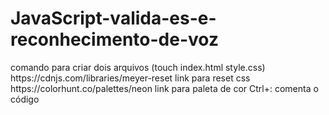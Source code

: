 # JavaScript-valida-es-e-reconhecimento-de-voz

<p>comando para criar dois arquivos (touch index.html style.css)
https://cdnjs.com/libraries/meyer-reset link para reset css
https://colorhunt.co/palettes/neon link para paleta de cor
Ctrl+: comenta o código
</p>